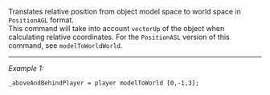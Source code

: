 Translates relative position from object model space to world space in `PositionAGL` format.<br>
This command will take into account `vectorUp` of the object when calculating relative coordinates.
For the `PositionASL` version of this command, see `modelToWorldWorld`.


---
*Example 1:*
```sqf
_aboveAndBehindPlayer = player modelToWorld [0,-1,3];
```